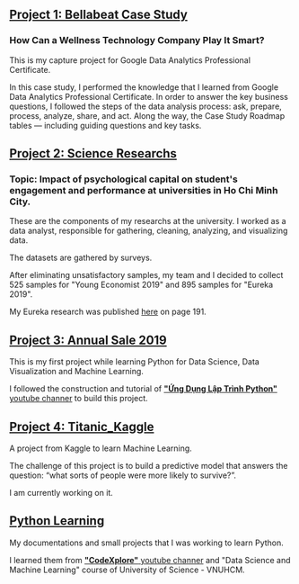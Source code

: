 ## [Project 1: Bellabeat Case Study](https://github.com/HienThNg/HienThNg.github.io)

### How Can a Wellness Technology Company Play It Smart?

This is my capture project for Google Data Analytics Professional Certificate.

In this case study, I performed the knowledge that I learned from Google Data Analytics Professional Certificate. In order to answer the key business questions, I followed the steps of the data analysis process: ask, prepare, process, analyze, share, and act. Along the way, the Case Study Roadmap tables — including guiding questions and key tasks.

## [Project 2: Science Researchs](https://github.com/HienThNg/Psychological_Capital)

### Topic: Impact of psychological capital on student's engagement and performance at universities in Ho Chi Minh City.

These are the components of my researchs at the university. I worked as a data analyst, responsible for gathering, cleaning, analyzing, and visualizing data.

The datasets are gathered by surveys. 

After eliminating unsatisfactory samples, my team and I decided to collect 525 samples for "Young Economist 2019" and 895 samples for "Eureka 2019".

My Eureka research was published [here](https://drive.google.com/file/d/1OTXpAeVf1gN-Ukf0iv93hcoVStMsDT6x/view) on page 191.

## [Project 3: Annual Sale 2019](https://github.com/HienThNg/Project-Annual_Sale_2019)

This is my first project while learning Python for Data Science, Data Visualization and Machine Learning.

I followed the construction and tutorial of [**"Ứng Dụng Lập Trình Python"** youtube channer](https://www.youtube.com/watch?v=VH2JgqlN2so&list=PLRGmLRJmVS5jOMW-IFhuA6PUA1257f070&index=4&t=379s&ab_channel=%E1%BB%A8ngD%E1%BB%A5ngL%E1%BA%ADpTr%C3%ACnhPython) to build this project.

## [Project 4: Titanic_Kaggle](https://github.com/HienThNg/Project-Titanic_Kaggle)

A project from Kaggle to learn Machine Learning.

The challenge of this project is to build a predictive model that answers the question: “what sorts of people were more likely to survive?”.

I am currently working on it.

## [Python Learning](https://github.com/HienThNg/Python_Learning)

My documentations and small projects that I was working to learn Python.

I learned them from [**"CodeXplore"** youtube channer](https://www.youtube.com/c/CodeXplore) and "Data Science and Machine Learning" course of University of Science - VNUHCM.

